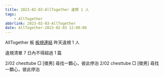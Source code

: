 ```yaml
---
title: 2023-02-03-AllTogether 違規 1 人
tags:
    - AllTogether
abbrlink: 2023-02-03-AllTogether
date: AllTogether-2023-02-03 12:00:00
---
```

AllTogether 板 [板規連結](https://www.ptt.cc/bbs/AllTogether/M.1643211430.A.5FB.html)
昨天違規 1 人
<!-- more -->

違規清單
7 日內不得超過 1 篇

2/02 chesttube □ [徵男] 尋找一顆心，彼此停泊
2/02 chesttube □ [徵男] 尋找一顆心，彼此停泊
